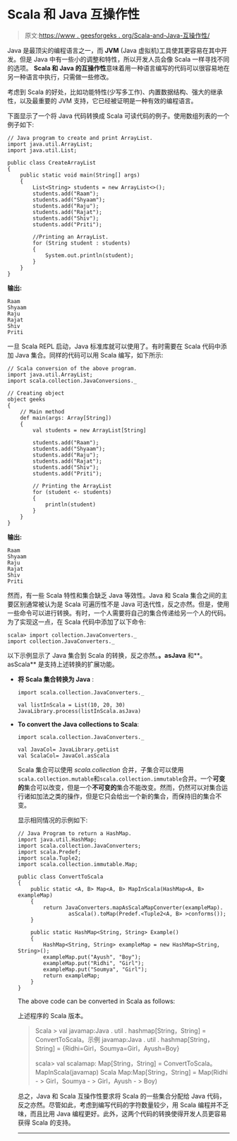 # Scala 和 Java 互操作性

> 原文:[https://www . geesforgeks . org/Scala-and-Java-互操作性/](https://www.geeksforgeeks.org/scala-and-java-interoperability/)

Java 是最顶尖的编程语言之一，而 **JVM** (Java 虚拟机)工具使其更容易在其中开发。但是 Java 中有一些小的调整和特性，所以开发人员会像 Scala 一样寻找不同的选项。 **Scala 和 Java 的互操作性**意味着用一种语言编写的代码可以很容易地在另一种语言中执行，只需做一些修改。

考虑到 Scala 的好处，比如功能特性(少写多工作)、内置数据结构、强大的继承性，以及最重要的 JVM 支持，它已经被证明是一种有效的编程语言。

下面显示了一个将 Java 代码转换成 Scala 可读代码的例子。使用数组列表的一个例子如下:

```
// Java program to create and print ArrayList.
import java.util.ArrayList;
import java.util.List;

public class CreateArrayList
{
    public static void main(String[] args)
    {
        List<String> students = new ArrayList<>();
        students.add("Raam");
        students.add("Shyaam");
        students.add("Raju");
        students.add("Rajat");
        students.add("Shiv");
        students.add("Priti");

        //Printing an ArrayList.
        for (String student : students) 
        {
            System.out.println(student);
        }
    }
}
```

**输出:**

```
Raam
Shyaam
Raju
Rajat
Shiv
Priti

```

一旦 Scala REPL 启动，Java 标准库就可以使用了。有时需要在 Scala 代码中添加 Java 集合。同样的代码可以用 Scala 编写，如下所示:

```
// Scala conversion of the above program.
import java.util.ArrayList;
import scala.collection.JavaConversions._

// Creating object
object geeks
{
    // Main method
    def main(args: Array[String])  
    {
        val students = new ArrayList[String]

        students.add("Raam");
        students.add("Shyaam");
        students.add("Raju");
        students.add("Rajat");
        students.add("Shiv");
        students.add("Priti");

        // Printing the ArrayList
        for (student <- students) 
        {
            println(student)
        }
    }
}
```

**输出:**

```
Raam
Shyaam
Raju
Rajat
Shiv
Priti

```

然而，有一些 Scala 特性和集合缺乏 Java 等效性。Java 和 Scala 集合之间的主要区别通常被认为是 Scala 可遍历性不是 Java 可迭代性，反之亦然。但是，使用一些命令可以进行转换。有时，一个人需要将自己的集合传递给另一个人的代码。为了实现这一点，在 Scala 代码中添加了以下命令:

```
scala> import collection.JavaConverters._
import collection.JavaConverters._ 
```

以下示例显示了 Java 集合到 Scala 的转换，反之亦然。**。asJava** 和**。asScala** 是支持上述转换的扩展功能。

*   **将 Scala 集合转换为 Java** :

    ```
    import scala.collection.JavaConverters._

    val listInScala = List(10, 20, 30)
    JavaLibrary.process(listInScala.asJava)
    ```

*   **To convert the Java collections to Scala**:

    ```
    import scala.collection.JavaConverters._

    val JavaCol= JavaLibrary.getList
    val ScalaCol= JavaCol.asScala
    ```

    Scala 集合可以使用 *scala.collection* 合并，子集合可以使用`scala.collection.mutable`和`scala.collection.immutable`合并。一个**可变的**集合可以改变，但是一个**不可变的**集合不能改变。然而，仍然可以对集合运行诸如加法之类的操作，但是它只会给出一个新的集合，而保持旧的集合不变。

    显示相同情况的示例如下:

    ```
    // Java Program to return a HashMap.
    import java.util.HashMap;
    import scala.collection.JavaConverters;
    import scala.Predef;
    import scala.Tuple2;
    import scala.collection.immutable.Map;

    public class ConvertToScala 
    {
        public static <A, B> Map<A, B> MapInScala(HashMap<A, B> exampleMap)
        {
            return JavaConverters.mapAsScalaMapConverter(exampleMap).
                    asScala().toMap(Predef.<Tuple2<A, B> >conforms());
        }

        public static HashMap<String, String> Example()
        {
            HashMap<String, String> exampleMap = new HashMap<String, String>();
            exampleMap.put("Ayush", "Boy");
            exampleMap.put("Ridhi", "Girl");
            exampleMap.put("Soumya", "Girl");
            return exampleMap;
        }
    }
    ```

    The above code can be converted in Scala as follows:

    上述程序的 Scala 版本。

    > Scala > val javamap:Java . util . hashmap[String，String] = ConvertToScala。示例
    > javamap:Java . util . hashmap[String，String] = {Ridhi=Girl，Soumya=Girl，Ayush=Boy}
    > 
    > scala> val scalamap: Map[String，String] = ConvertToScala。MapInScala(javamap)
    > Scala Map:Map[String，String] = Map(Ridhi - > Girl，Soumya - > Girl，Ayush - > Boy)

    总之，Java 和 Scala 互操作性要求将 Scala 的一些集合分配给 Java 代码，反之亦然。尽管如此，考虑到编写代码的字符数量较少，用 Scala 编程并不乏味，而且比用 Java 编程更好。此外，这两个代码的转换使得开发人员更容易获得 Scala 的支持。

    ________________________________________________________________________________________